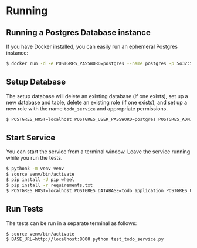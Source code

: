 # Running
## Running a Postgres Database instance
If you have Docker installed, you can easily run an ephemeral Postgres instance:

```bash
$ docker run -d -e POSTGRES_PASSWORD=postgres --name postgres -p 5432:5432 docker.io/postgres:latest
```

## Setup Database
The setup database will delete an existing database (if one exists), set up a new database and table, delete an existing role (if one exists), and set up a new role with the name `todo_service` and appropriate permissions.

```bash
$ POSTGRES_HOST=localhost POSTGRES_USER_PASSWORD=postgres POSTGRES_ADMIN_PASSWORD=postgres python3 database-setup/setup_database.py
```

## Start Service
You can start the service from a terminal window. Leave the service running while you run the tests.
 
```bash
$ python3 -m venv venv
$ source venv/bin/activate
$ pip install -U pip wheel
$ pip install -r requirements.txt
$ POSTGRES_HOST=localhost POSTGRES_DATABASE=todo_application POSTGRES_USERNAME=todo_service POSTGRES_PASSWORD=postgres flask --app app.todo_service:app run --host 0.0.0.0 --port 8000 --debug
```

## Run Tests
The tests can be run in a separate terminal as follows:

```bash
$ source venv/bin/activate
$ BASE_URL=http://localhost:8000 python test_todo_service.py
```
